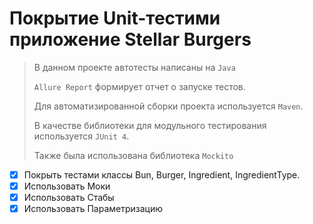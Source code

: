# Покрытие Unit-тестими приложение Stellar Burgers
> В данном проекте автотесты написаны на <code>Java</code> 
> 
> <code>Allure Report</code> формирует отчет о запуске тестов. 
> 
> Для автоматизированной сборки проекта используется <code>Maven</code>.
> 
> В качестве библиотеки для модульного тестирования используется <code>JUnit 4</code>.
>
> Также была использована библиотека <code>Mockito</code>
>
- [x] Покрыть тестами классы Bun, Burger, Ingredient, IngredientType. 
- [x] Использовать Моки
- [x] Использовать Cтабы
- [x] Использовать Параметризацию
